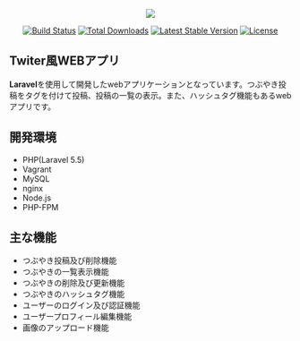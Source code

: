 <p align="center"><img src="https://laravel.com/assets/img/components/logo-laravel.svg"></p>

<p align="center">
<a href="https://travis-ci.org/laravel/framework"><img src="https://travis-ci.org/laravel/framework.svg" alt="Build Status"></a>
<a href="https://packagist.org/packages/laravel/framework"><img src="https://poser.pugx.org/laravel/framework/d/total.svg" alt="Total Downloads"></a>
<a href="https://packagist.org/packages/laravel/framework"><img src="https://poser.pugx.org/laravel/framework/v/stable.svg" alt="Latest Stable Version"></a>
<a href="https://packagist.org/packages/laravel/framework"><img src="https://poser.pugx.org/laravel/framework/license.svg" alt="License"></a>
</p>

## Twiter風WEBアプリ

**Laravel**を使用して開発したwebアプリケーションとなっています。つぶやき投稿をタグを付けて投稿、投稿の一覧の表示。また、ハッシュタグ機能もあるwebアプリです。

## 開発環境

+ PHP(Laravel 5.5)
+ Vagrant
+ MySQL
+ nginx
+ Node.js
+ PHP-FPM

## 主な機能

+ つぶやき投稿及び削除機能
+ つぶやきの一覧表示機能
+ つぶやきの削除及び更新機能
+ つぶやきのハッシュタグ機能
+ ユーザーのログイン及び認証機能
+ ユーザープロフィール編集機能
+ 画像のアップロード機能
